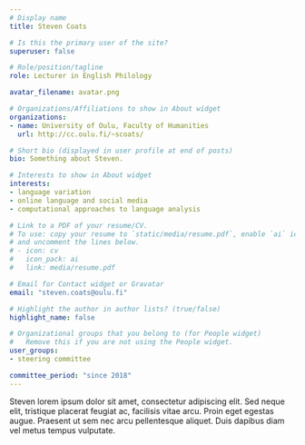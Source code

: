```yaml
---
# Display name
title: Steven Coats

# Is this the primary user of the site?
superuser: false

# Role/position/tagline
role: Lecturer in English Philology

avatar_filename: avatar.png

# Organizations/Affiliations to show in About widget
organizations:
- name: University of Oulu, Faculty of Humanities
  url: http://cc.oulu.fi/~scoats/

# Short bio (displayed in user profile at end of posts)
bio: Something about Steven.

# Interests to show in About widget
interests:
- language variation
- online language and social media
- computational approaches to language analysis

# Link to a PDF of your resume/CV.
# To use: copy your resume to `static/media/resume.pdf`, enable `ai` icons in `params.toml`, 
# and uncomment the lines below.
# - icon: cv
#   icon_pack: ai
#   link: media/resume.pdf

# Email for Contact widget or Gravatar
email: "steven.coats@oulu.fi"

# Highlight the author in author lists? (true/false)
highlight_name: false

# Organizational groups that you belong to (for People widget)
#   Remove this if you are not using the People widget.
user_groups:
- steering committee

committee_period: "since 2018"
---
```


Steven lorem ipsum dolor sit amet, consectetur adipiscing elit. Sed
neque elit, tristique placerat feugiat ac, facilisis vitae arcu. Proin eget
egestas augue. Praesent ut sem nec arcu pellentesque aliquet. Duis dapibus diam
vel metus tempus vulputate.
